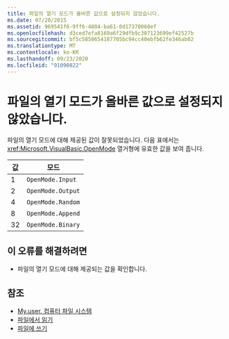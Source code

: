 ```yaml
---
title: 파일의 열기 모드가 올바른 값으로 설정되지 않았습니다.
ms.date: 07/20/2015
ms.assetid: 969541f6-9ff6-4804-ba61-0d17370060ef
ms.openlocfilehash: d3ced7efa8169a6f29dfb9c307123699ef42527b
ms.sourcegitcommit: bf5c5850654187705bc94cc40ebfb62fe346ab02
ms.translationtype: MT
ms.contentlocale: ko-KR
ms.lasthandoff: 09/23/2020
ms.locfileid: "91090822"
---
```

# <a name="files-open-mode-wasnt-set-to-a-valid-value"></a>파일의 열기 모드가 올바른 값으로 설정되지 않았습니다.

파일의 열기 모드에 대해 제공된 값이 잘못되었습니다. 다음 표에서는 <xref:Microsoft.VisualBasic.OpenMode> 열거형에 유효한 값을 보여 줍니다.  
  
|값|모드|  
|-----------|----------|  
|1|`OpenMode.Input`|  
|2|`OpenMode.Output`|  
|4|`OpenMode.Random`|  
|8|`OpenMode.Append`|  
|32|`OpenMode.Binary`|  
  
## <a name="to-correct-this-error"></a>이 오류를 해결하려면  
  
- 파일의 열기 모드에 대해 제공되는 값을 확인합니다.  
  
## <a name="see-also"></a>참조

- [My.user. 컴퓨터 파일 시스템](xref:Microsoft.VisualBasic.FileIO.FileSystem)
- [파일에서 읽기](../developing-apps/programming/drives-directories-files/reading-from-files.md)
- [파일에 쓰기](../developing-apps/programming/drives-directories-files/writing-to-files.md)
